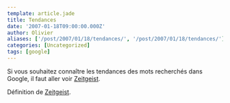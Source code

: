 ```yaml
---
template: article.jade
title: Tendances
date: '2007-01-18T09:00:00.000Z'
author: Olivier
aliases: ['/post/2007/01/18/tendances/', '/post/2007/01/18/tendances/']
categories: [Uncategorized]
tags: [google]
---
```


<p>Si vous souhaitez connaître les tendances des mots recherchés dans Google, il faut aller voir <a href="http://www.google.fr/press/zeitgeist.html">Zeitgeist</a>.</p> <p>Définition de <a href="http://en.wikipedia.org/wiki/Zeitgeist">Zeitgeist</a>.</p>